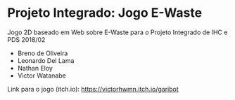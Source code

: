 # Projeto Integrado: Jogo E-Waste

Jogo 2D baseado em Web sobre E-Waste para o Projeto Integrado de IHC e PDS 2018/02

- Breno de Oliveira
- Leonardo Del Lama
- Nathan Eloy
- Victor Watanabe

Link para o jogo (itch.io): https://victorhwmn.itch.io/garibot